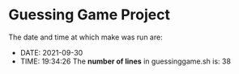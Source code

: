 # Guessing Game Project
The date and time at which make was run are: 
- DATE: 2021-09-30
- TIME: 19:34:26
The **number of lines** in guessinggame.sh is:  38

